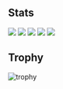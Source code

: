 ## Stats
![](http://github-profile-summary-cards.vercel.app/api/cards/profile-details?username=opkato&theme=2077)
![](http://github-profile-summary-cards.vercel.app/api/cards/repos-per-language?username=opkato&theme=2077)
![](http://github-profile-summary-cards.vercel.app/api/cards/most-commit-language?username=opkato&theme=2077)
![](http://github-profile-summary-cards.vercel.app/api/cards/stats?username=opkato&theme=2077)
![](http://github-profile-summary-cards.vercel.app/api/cards/productive-time?username=opkato&theme=2077&utcOffset=9)

## Trophy
![trophy](https://github-profile-trophy.vercel.app/?username=opkato&theme=2077)

